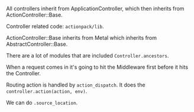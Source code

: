 All controllers inherit from ApplicationController, which then inherits from ActionController::Base.

Controller related code: `actionpack/lib`.

ActionController::Base inherits from Metal which inherits from AbstractController::Base.

There are a lot of modules that are included `Controller.ancestors`.

When a request comes in it's going to hit the Middleware first before it hits the Controller.

Routing action is handled by `action_dispatch`. It does the `controller.action(action, env)`.

We can do `.source_location`.
